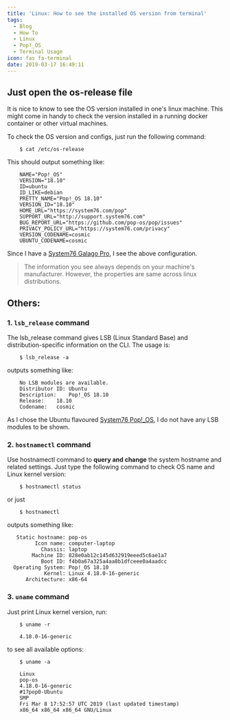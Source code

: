 ```yaml
---
title: 'Linux: How to see the installed OS version from terminal'
tags:
  - Blog
  - How To
  - Linux
  - Pop!_OS
  - Terminal Usage
icon: fas fa-terminal
date: 2019-03-17 16:49:11
---
```


## Just open the os-release file

It is nice to know to see the OS version installed in one's linux machine. This might come in handy to check the version installed in a running docker container or other virtual machines.

To check the OS version and configs, just run the following command:

```
    $ cat /etc/os-release
```

This should output something like:

```
    NAME="Pop!_OS"
    VERSION="18.10"
    ID=ubuntu
    ID_LIKE=debian
    PRETTY_NAME="Pop!_OS 18.10"
    VERSION_ID="18.10"
    HOME_URL="https://system76.com/pop"
    SUPPORT_URL="http://support.system76.com"
    BUG_REPORT_URL="https://github.com/pop-os/pop/issues"
    PRIVACY_POLICY_URL="https://system76.com/privacy"
    VERSION_CODENAME=cosmic
    UBUNTU_CODENAME=cosmic
```

Since I have a [System76 Galago Pro](/2019/02/20/My-new-laptop-System76-Galago-Pro/), I see the above configuration.

> The information you see always depends on your machine's manufacturer. However, the properties are same across linux distributions.

## Others:

### 1. `lsb_release` command

The lsb_release command gives LSB (Linux Standard Base) and distribution-specific information on the CLI. The usage is:

```
    $ lsb_release -a
```

outputs something like:

```
    No LSB modules are available.
    Distributor ID:	Ubuntu
    Description:	Pop!_OS 18.10
    Release:	18.10
    Codename:	cosmic
```

As I chose the Ubuntu flavoured [System76 Pop!\_OS](//system76.com/pop), I do not have any LSB modules to be shown.

### 2. `hostnamectl` command

Use hostnamectl command to **query and change** the system hostname and related settings. Just type the following command to check OS name and Linux kernel version:

```
    $ hostnamectl status
```

or just

```
    $ hostnamectl
```

outputs something like:

```
   Static hostname: pop-os
         Icon name: computer-laptop
           Chassis: laptop
        Machine ID: 828e0ab12c145d632919eeed5c6ae1a7
           Boot ID: f4b0a67a325a4aa8b1dfceee0a4aadcc
  Operating System: Pop!_OS 18.10
            Kernel: Linux 4.18.0-16-generic
      Architecture: x86-64

```

### 3. `uname` command

Just print Linux kernel version, run:

```
    $ uname -r

    4.18.0-16-generic
```

to see all available options:

```
    $ uname -a

    Linux
    pop-os
    4.18.0-16-generic
    #17pop0-Ubuntu
    SMP
    Fri Mar 8 17:52:57 UTC 2019 (last updated timestamp)
    x86_64 x86_64 x86_64 GNU/Linux
```
